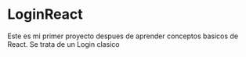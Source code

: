 # LoginReact
Este es mi primer proyecto despues de aprender conceptos basicos de React. Se trata de un Login clasico
